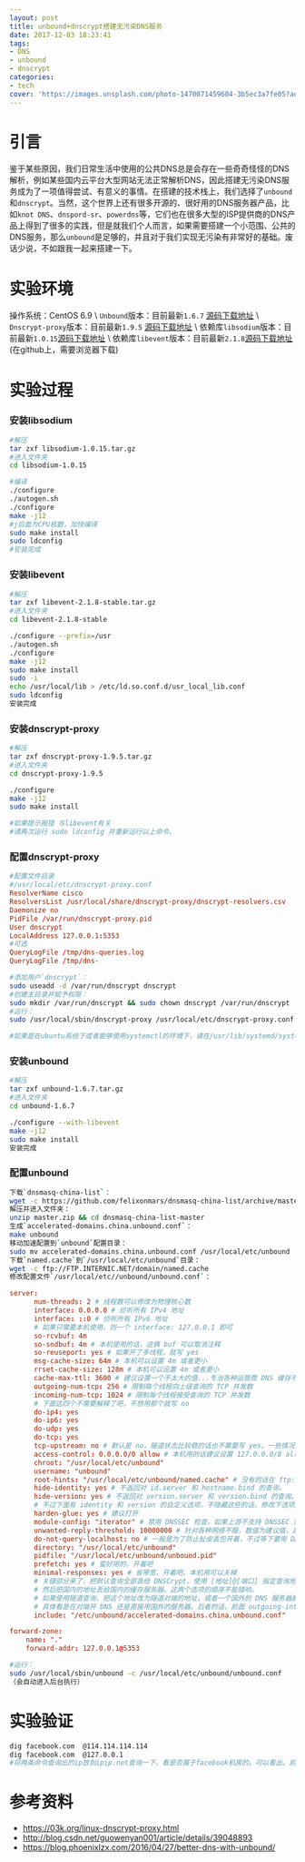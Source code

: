 ```yaml
---
layout: post
title: unbound+dnscrypt搭建无污染DNS服务
date: 2017-12-03 18:23:41
tags:
- DNS
- unbound
- dnscrypt
categories:
- tech
cover: 'https://images.unsplash.com/photo-1470071459604-3b5ec3a7fe05?auto=format&fit=crop&w=1680&q=80'
---
```


# 引言

鉴于某些原因，我们日常生活中使用的公共DNS总是会存在一些奇奇怪怪的DNS解析，例如某些国内云平台大型网站无法正常解析DNS，因此搭建无污染DNS服务成为了一项值得尝试、有意义的事情。在搭建的技术栈上，我们选择了`unbound`和`dnscrypt`。当然，这个世界上还有很多开源的、很好用的DNS服务器产品，比如`knot DNS`、`dnspord-sr`、`powerdns`等，它们也在很多大型的ISP提供商的DNS产品上得到了很多的实践，但是就我们个人而言，如果需要搭建一个小范围、公共的DNS服务，那么`unbound`是足够的，并且对于我们实现无污染有非常好的基础。废话少说，不如跟我一起来搭建一下。

# 实验环境

操作系统：CentOS 6.9 \\
`Unbound`版本：目前最新`1.6.7` [源码下载地址](http://unbound.net/downloads/unbound-latest.tar.gz) \\
`Dnscrypt-proxy`版本：目前最新`1.9.5` [源码下载地址](https://download.dnscrypt.org/dnscrypt-proxy/dnscrypt-proxy-1.9.5.tar.gz) \\
依赖库`libsodium`版本：目前最新`1.0.15`[源码下载地址](https://download.libsodium.org/libsodium/releases/libsodium-1.0.15.tar.gz) \\
依赖库`libevent`版本：目前最新`2.1.8`[源码下载地址](https://github.com/libevent/libevent/releases/download/release-2.1.8-stable/libevent-2.1.8-stable.tar.gz)(在github上，需要浏览器下载)

# 实验过程



### 安装libsodium

```bash
#解压 
tar zxf libsodium-1.0.15.tar.gz 
#进入文件夹
cd libsodium-1.0.15

#编译
./configure
./autogen.sh
./configure
make -j12 
#j后面为CPU核数，加快编译
sudo make install
sudo ldconfig
#安装完成
```

### 安装libevent

```bash
#解压
tar zxf libevent-2.1.8-stable.tar.gz
#进入文件夹
cd libevent-2.1.8-stable

./configure --prefix=/usr
./autogen.sh
./configure
make -j12
sudo make install
sudo -i
echo /usr/local/lib > /etc/ld.so.conf.d/usr_local_lib.conf
sudo ldconfig
安装完成
```

### 安装dnscrypt-proxy

```bash
#解压
tar zxf dnscrypt-proxy-1.9.5.tar.gz
#进入文件夹
cd dnscrypt-proxy-1.9.5

./configure
make -j12
sudo make install

#如果提示报错 与libevent有关
#请再次运行 sudo ldconfig 并重新运行以上命令。
```

### 配置dnscrypt-proxy

```conf
#配置文件目录
#/usr/local/etc/dnscrypt-proxy.conf
ResolverName cisco
ResolversList /usr/local/share/dnscrypt-proxy/dnscrypt-resolvers.csv
Daemonize no
PidFile /var/run/dnscrypt-proxy.pid
User dnscrypt
LocalAddress 127.0.0.1:5353
#可选
QueryLogFile /tmp/dns-queries.log
QueryLogFile /tmp/dns-
```
```bash
#添加用户`dnscrypt`：
sudo useadd -d /var/run/dnscrypt dnscrypt
#创建主目录并赋予权限：
sudo mkdir /var/run/dnscrypt && sudo chown dnscrypt /var/run/dnscrypt
#运行：
sudo /usr/local/sbin/dnscrypt-proxy /usr/local/etc/dnscrypt-proxy.conf

#如果是在ubuntu系统下或者能够使用systemctl的环境下，请在/usr/lib/systemd/system/dnscrypt-proxy.socket修改配置，参考资料3中所示。
```

### 安装unbound

```bash
#解压
tar zxf unbound-1.6.7.tar.gz
#进入文件夹 
cd unbound-1.6.7

./configure --with-libevent
make -j12
sudo make install
安装完成
```

### 配置unbound

```bash
下载`dnsmasq-china-list`：
wget -c https://github.com/felixonmars/dnsmasq-china-list/archive/master.zip
解压并进入文件夹：
unzip master.zip && cd dnsmasq-china-list-master
生成`accelerated-domains.china.unbound.conf`：
make unbound
移动加速配置到`unbound`配置目录：
sudo mv accelerated-domains.china.unbound.conf /usr/local/etc/unbound
下载`named.cache`到`/usr/local/etc/unbound`目录：
wget -c ftp://FTP.INTERNIC.NET/domain/named.cache 
修改配置文件`/usr/local/etc//unbound/unbound.conf`：
```
```conf
server:
      num-threads: 2 # 线程数可以修改为物理核心数
      interface: 0.0.0.0 # 侦听所有 IPv4 地址
      interface: ::0 # 侦听所有 IPv6 地址
      # 如果只需要本机使用，则一个 interface: 127.0.0.1 即可
      so-rcvbuf: 4m
      so-sndbuf: 4m # 本机使用的话，这俩 buf 可以取消注释
      so-reuseport: yes # 如果开了多线程，就写 yes
      msg-cache-size: 64m # 本机可以设置 4m 或者更小
      rrset-cache-size: 128m # 本机可以设置 4m 或者更小
      cache-max-ttl: 3600 # 建议设置一个不太大的值...专治各种运营商 DNS 缓存不服
      outgoing-num-tcp: 256 # 限制每个线程向上级查询的 TCP 并发数
      incoming-num-tcp: 1024 # 限制每个线程接受查询的 TCP 并发数
      # 下面这四个不需要解释了吧，不想用那个就写 no
      do-ip4: yes
      do-ip6: yes
      do-udp: yes
      do-tcp: yes
      tcp-upstream: no # 默认是 no，隧道状态比较稳的话也不需要写 yes。一些情况下强制使用 tcp 连上游的话写 yes
      access-control: 0.0.0.0/0 allow # 本机用的话建议设置 127.0.0.0/8 allow，局域网用适当调整
      chroot: "/usr/local/etc/unbound"
      username: "unbound"
      root-hints: "/usr/local/etc/unbound/named.cache" # 没有的话在 ftp://FTP.INTERNIC.NET/domain/named.cache 下载一份
      hide-identity: yes # 不返回对 id.server 和 hostname.bind 的查询。
      hide-version: yes # 不返回对 version.server 和 version.bind 的查询。
      # 不过下面有 identity 和 version 的自定义选项，不隐藏这些的话，修改下选项还可以卖个萌(´・ω・｀)
      harden-glue: yes # 建议打开
      module-config: "iterator" # 禁用 DNSSEC 检查，如果上游不支持 DNSSEC 就关掉。注意这个选项有可能在其他 include 的文件里
      unwanted-reply-threshold: 10000000 # 针对各种网络不服，数值为建议值，具体可以自己修改看看效果
      do-not-query-localhost: no # 一般是为了防止扯皮丢包开着，不过等下要用 DNSCrypt 所以关掉
      directory: "/usr/local/etc/unbound"
      pidfile: "/usr/local/etc/unbound/unbound.pid"
      prefetch: yes # 蛮好用的，开着吧
      minimal-responses: yes # 省带宽，开着吧。本机用可以关掉
      # 关键部分来了，把默认查询全部丢给 DNSCrypt。使用 [地址]@[端口] 指定查询地址和端口，默认端口 53。
      # 然后把国内的地址丢给国内的缓存服务器。这两个选项的顺序不能错哟。
      # 如果使用隧道查询，把这个地址改为隧道对端的地址，或者一个国外的 DNS 服务器都可以，例如 8.8.8.8。
      # 具体看是在对端开 DNS 还是直接用国外的服务器。后者的话，前面 outgoing-interface 可以直接设置隧道本地端的地址，不过要配合 dnsmasq-china-list 的话，还是写路由表比较合适，否则不够灵活。
      include: "/etc/unbound/accelerated-domains.china.unbound.conf"

forward-zone:
    name: "."
    forward-addr: 127.0.0.1@5353
```
```bash
#运行：
sudo /usr/local/sbin/unbound -c /usr/local/etc/unbound/unbound.conf 
（会自动进入后台执行）
```

# 实验验证

```bash
dig facebook.com  @114.114.114.114
dig facebook.com  @127.0.0.1
#将两条命令查询出的ip放到ipip.net查询一下，看是否属于facebook机房的。可以看出，前者不是后者是，那么就无污染DNS就搭建完成了。虽然这样一来你就能够获得正确的facebook.com的ip，但是这并不意味着你就能正常访问facebook，因为ip是不通，这也正是为什么修改hosts而无法访问某搜索引擎的原因了。
```

# 参考资料

- https://03k.org/linux-dnscrypt-proxy.html
- http://blog.csdn.net/guowenyan001/article/details/39048893
- https://blog.phoenixlzx.com/2016/04/27/better-dns-with-unbound/

